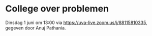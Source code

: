 # College over problemen

Dinsdag 1 juni om 13:00 via <https://uva-live.zoom.us/j/88115810335>, gegeven door Anuj Pathania.
